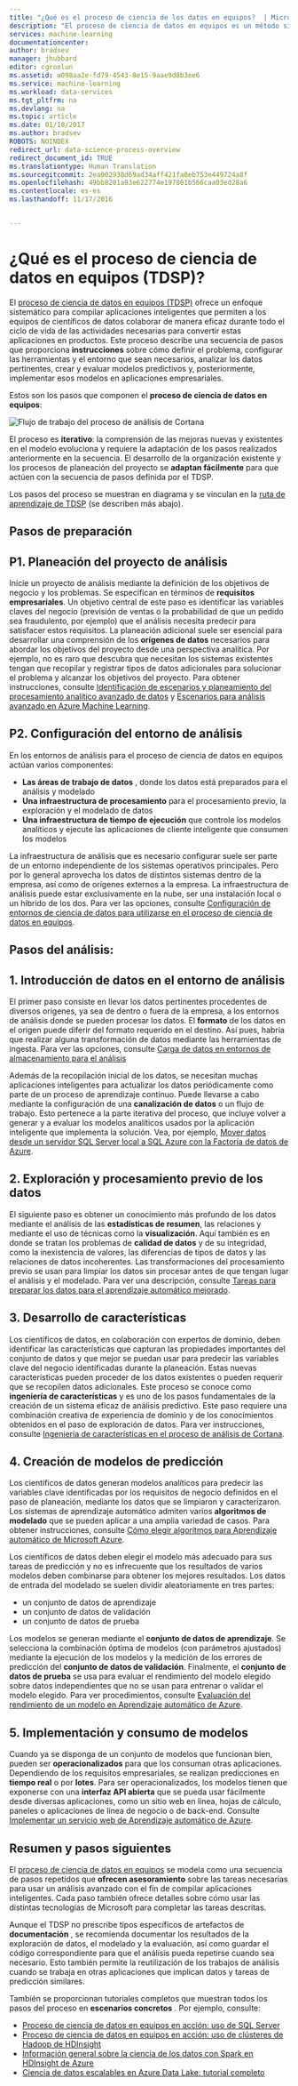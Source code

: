 ```yaml
---
title: "¿Qué es el proceso de ciencia de los datos en equipos?  | Microsoft Docs"
description: "El proceso de ciencia de datos en equipos es un método sistemático cuyo objetivo es compilar aplicaciones inteligentes que utilicen el análisis avanzado."
services: machine-learning
documentationcenter: 
author: bradsev
manager: jhubbard
editor: cgronlun
ms.assetid: a098aa2e-fd79-4543-8e15-9aae9d8b3ee6
ms.service: machine-learning
ms.workload: data-services
ms.tgt_pltfrm: na
ms.devlang: na
ms.topic: article
ms.date: 01/18/2017
ms.author: bradsev
ROBOTS: NOINDEX
redirect_url: data-science-process-overview
redirect_document_id: TRUE
ms.translationtype: Human Translation
ms.sourcegitcommit: 2ea002938d69ad34aff421fa0eb753e449724a8f
ms.openlocfilehash: 49bb8201a93e622774e197801b566caa03ed28a6
ms.contentlocale: es-es
ms.lasthandoff: 11/17/2016


---
```

# <a name="what-is-the-team-data-science-process-tdsp"></a>¿Qué es el proceso de ciencia de datos en equipos (TDSP)?
El [proceso de ciencia de datos en equipos (TDSP)](data-science-process-overview.md) ofrece un enfoque sistemático para compilar aplicaciones inteligentes que permiten a los equipos de científicos de datos colaborar de manera eficaz durante todo el ciclo de vida de las actividades necesarias para convertir estas aplicaciones en productos. Este proceso describe una secuencia de pasos que proporciona **instrucciones** sobre cómo definir el problema, configurar las herramientas y el entorno que sean necesarios, analizar los datos pertinentes, crear y evaluar modelos predictivos y, posteriormente, implementar esos modelos en aplicaciones empresariales. 

Estos son los pasos que componen el **proceso de ciencia de datos en equipos**:  

![Flujo de trabajo del proceso de análisis de Cortana](./media/machine-learning-data-science-the-cortana-analytics-process/CAP-workflow.png)

El proceso es **iterativo**: la comprensión de las mejoras nuevas y existentes en el modelo evoluciona y requiere la adaptación de los pasos realizados anteriormente en la secuencia. El desarrollo de la organización existente y los procesos de planeación del proyecto se **adaptan fácilmente** para que actúen con la secuencia de pasos definida por el TDSP. 

Los pasos del proceso se muestran en diagrama y se vinculan en la [ruta de aprendizaje de TDSP](https://azure.microsoft.com/documentation/learning-paths/cortana-analytics-process/) (se describen más abajo).  

## <a name="preparation-steps"></a>Pasos de preparación
## <a name="p1-plan-the-analytics-project"></a>P1. Planeación del proyecto de análisis
Inicie un proyecto de análisis mediante la definición de los objetivos de negocio y los problemas. Se especifican en términos de **requisitos empresariales**. Un objetivo central de este paso es identificar las variables claves del negocio (previsión de ventas o la probabilidad de que un pedido sea fraudulento, por ejemplo) que el análisis necesita predecir para satisfacer estos requisitos. La planeación adicional suele ser esencial para desarrollar una comprensión de los **orígenes de datos** necesarios para abordar los objetivos del proyecto desde una perspectiva analítica. Por ejemplo, no es raro que descubra que necesitan los sistemas existentes tengan que recopilar y registrar tipos de datos adicionales para solucionar el problema y alcanzar los objetivos del proyecto. Para obtener instrucciones, consulte [Identificación de escenarios y planeamiento del procesamiento analítico avanzado de datos](machine-learning-data-science-plan-your-environment.md) y [Escenarios para análisis avanzado en Azure Machine Learning](machine-learning-data-science-plan-sample-scenarios.md).  

## <a name="p2-setup-analytics-environment"></a>P2. Configuración del entorno de análisis
En los entornos de análisis para el proceso de ciencia de datos en equipos actúan varios componentes: 

* **Las áreas de trabajo de datos** , donde los datos está preparados para el análisis y modelado 
* **Una infraestructura de procesamiento** para el procesamiento previo, la exploración y el modelado de datos
* **Una infraestructura de tiempo de ejecución** que controle los modelos analíticos y ejecute las aplicaciones de cliente inteligente que consumen los modelos  

La infraestructura de análisis que es necesario configurar suele ser parte de un entorno independiente de los sistemas operativos principales. Pero por lo general aprovecha los datos de distintos sistemas dentro de la empresa, así como de orígenes externos a la empresa. La infraestructura de análisis puede estar exclusivamente en la nube, ser una instalación local o un híbrido de los dos. Para ver las opciones, consulte [Configuración de entornos de ciencia de datos para utilizarse en el proceso de ciencia de datos en equipos](machine-learning-data-science-environment-setup.md).

## <a name="analytics-steps"></a>Pasos del análisis:
## <a name="1-ingest-data-into-the-analytical-environment"></a>1. Introducción de datos en el entorno de análisis
El primer paso consiste en llevar los datos pertinentes procedentes de diversos orígenes, ya sea de dentro o fuera de la empresa, a los entornos de análisis donde se pueden procesar los datos. El **formato** de los datos en el origen puede diferir del formato requerido en el destino. Así pues, habría que realizar alguna transformación de datos mediante las herramientas de ingesta. Para ver las opciones, consulte [Carga de datos en entornos de almacenamiento para el análisis](machine-learning-data-science-ingest-data.md)

Además de la recopilación inicial de los datos, se necesitan muchas aplicaciones inteligentes para actualizar los datos periódicamente como parte de un proceso de aprendizaje continuo. Puede llevarse a cabo mediante la configuración de una **canalización de datos** o un flujo de trabajo. Esto pertenece a la parte iterativa del proceso, que incluye volver a generar y a evaluar los modelos analíticos usados por la aplicación inteligente que implementa la solución. Vea, por ejemplo, [Mover datos desde un servidor SQL Server local a SQL Azure con la Factoría de datos de Azure](machine-learning-data-science-move-sql-azure-adf.md).

## <a name="2-explore-and-pre-process-data"></a>2. Exploración y procesamiento previo de los datos
El siguiente paso es obtener un conocimiento más profundo de los datos mediante el análisis de las **estadísticas de resumen**, las relaciones y mediante el uso de técnicas como la **visualización**. Aquí también es en donde se tratan los problemas de **calidad de datos** y de su integridad, como la inexistencia de valores, las diferencias de tipos de datos y las relaciones de datos incoherentes. Las transformaciones del procesamiento previo se usan para limpiar los datos sin procesar antes de que tengan lugar el análisis y el modelado. Para ver una descripción, consulte [Tareas para preparar los datos para el aprendizaje automático mejorado](machine-learning-data-science-prepare-data.md).

## <a name="3-develop-features"></a>3. Desarrollo de características
Los científicos de datos, en colaboración con expertos de dominio, deben identificar las características que capturan las propiedades importantes del conjunto de datos y que mejor se puedan usar para predecir las variables clave del negocio identificadas durante la planeación. Estas nuevas características pueden proceder de los datos existentes o pueden requerir que se recopilen datos adicionales. Este proceso se conoce como **ingeniería de características** y es uno de los pasos fundamentales de la creación de un sistema eficaz de análisis predictivo. Este paso requiere una combinación creativa de experiencia de dominio y de los conocimientos obtenidos en el paso de exploración de datos. Para ver instrucciones, consulte [Ingeniería de características en el proceso de análisis de Cortana](machine-learning-data-science-create-features.md).

## <a name="4-create-predictive-models"></a>4. Creación de modelos de predicción
Los científicos de datos generan modelos analíticos para predecir las variables clave identificadas por los requisitos de negocio definidos en el paso de planeación, mediante los datos que se limpiaron y caracterizaron. Los sistemas de aprendizaje automático admiten varios **algoritmos de modelado** que se pueden aplicar a una amplia variedad de casos. Para obtener instrucciones, consulte [Cómo elegir algoritmos para Aprendizaje automático de Microsoft Azure](machine-learning-algorithm-choice.md).

Los científicos de datos deben elegir el modelo más adecuado para sus tareas de predicción y no es infrecuente que los resultados de varios modelos deben combinarse para obtener los mejores resultados. Los datos de entrada del modelado se suelen dividir aleatoriamente en tres partes:

* un conjunto de datos de aprendizaje 
* un conjunto de datos de validación 
* un conjunto de datos de prueba 

Los modelos se generan mediante el **conjunto de datos de aprendizaje**. Se selecciona la combinación óptima de modelos (con parámetros ajustados) mediante la ejecución de los modelos y la medición de los errores de predicción del **conjunto de datos de validación**. Finalmente, el **conjunto de datos de prueba** se usa para evaluar el rendimiento del modelo elegido sobre datos independientes que no se usan para entrenar o validar el modelo elegido.  Para ver procedimientos, consulte [Evaluación del rendimiento de un modelo en Aprendizaje automático de Azure](machine-learning-evaluate-model-performance.md).

## <a name="5-deploy-and-consume-models"></a>5. Implementación y consumo de modelos
Cuando ya se disponga de un conjunto de modelos que funcionan bien, pueden ser **operacionalizados** para que los consuman otras aplicaciones. Dependiendo de los requisitos empresariales, se realizan predicciones en **tiempo real** o por **lotes**. Para ser operacionalizados, los modelos tienen que exponerse con una **interfaz API abierta** que se pueda usar fácilmente desde diversas aplicaciones, como un sitio web en línea, hojas de cálculo, paneles o aplicaciones de línea de negocio o de back-end. Consulte [Implementar un servicio web de Aprendizaje automático de Azure](machine-learning-publish-a-machine-learning-web-service.md).

## <a name="summary-and-next-steps"></a>Resumen y pasos siguientes
El [proceso de ciencia de datos en equipos](https://azure.microsoft.com/documentation/learning-paths/cortana-analytics-process/) se modela como una secuencia de pasos repetidos que **ofrecen asesoramiento** sobre las tareas necesarias para usar un análisis avanzado con el fin de compilar aplicaciones inteligentes. Cada paso también ofrece detalles sobre cómo usar las distintas tecnologías de Microsoft para completar las tareas descritas. 

Aunque el TDSP no prescribe tipos específicos de artefactos de **documentación** , se recomienda documentar los resultados de la exploración de datos, el modelado y la evaluación, así como guardar el código correspondiente para que el análisis pueda repetirse cuando sea necesario. Esto también permite la reutilización de los trabajos de análisis cuando se trabaja en otras aplicaciones que implican datos y tareas de predicción similares.

También se proporcionan tutoriales completos que muestran todos los pasos del proceso en **escenarios concretos** . Por ejemplo, consulte:

* [Proceso de ciencia de datos en equipos en acción: uso de SQL Server](machine-learning-data-science-process-sql-walkthrough.md)
* [Proceso de ciencia de datos en equipos en acción: uso de clústeres de Hadoop de HDInsight](machine-learning-data-science-process-hive-walkthrough.md)
* [Información general sobre la ciencia de los datos con Spark en HDInsight de Azure](machine-learning-data-science-spark-overview.md)
* [Ciencia de datos escalables en Azure Data Lake: tutorial completo](machine-learning-data-science-process-data-lake-walkthrough.md)


